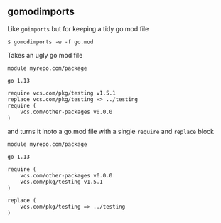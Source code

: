 
## gomodimports

Like `goimports` but for keeping a tidy go.mod file


```
$ gomodimports -w -f go.mod
```

Takes an ugly go mod file

```
module myrepo.com/package

go 1.13

require vcs.com/pkg/testing v1.5.1
replace vcs.com/pkg/testing => ../testing
require (
	vcs.com/other-packages v0.0.0
)
```

and turns it inoto a go.mod file with a single `require` and `replace` block

```
module myrepo.com/package

go 1.13

require (
	vcs.com/other-packages v0.0.0
	vcs.com/pkg/testing v1.5.1
)

replace (
	vcs.com/pkg/testing => ../testing
)
```